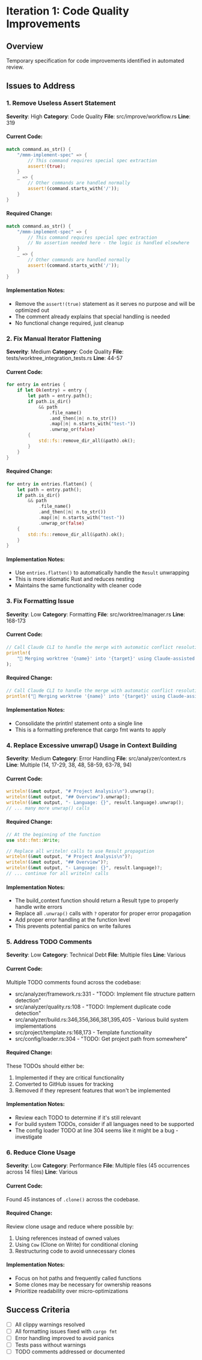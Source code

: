 # Iteration 1: Code Quality Improvements

## Overview
Temporary specification for code improvements identified in automated review.

## Issues to Address

### 1. Remove Useless Assert Statement
**Severity**: High
**Category**: Code Quality
**File**: src/improve/workflow.rs
**Line**: 319

#### Current Code:
```rust
match command.as_str() {
    "/mmm-implement-spec" => {
        // This command requires special spec extraction
        assert!(true);
    }
    _ => {
        // Other commands are handled normally
        assert!(command.starts_with('/'));
    }
}
```

#### Required Change:
```rust
match command.as_str() {
    "/mmm-implement-spec" => {
        // This command requires special spec extraction
        // No assertion needed here - the logic is handled elsewhere
    }
    _ => {
        // Other commands are handled normally
        assert!(command.starts_with('/'));
    }
}
```

#### Implementation Notes:
- Remove the `assert!(true)` statement as it serves no purpose and will be optimized out
- The comment already explains that special handling is needed
- No functional change required, just cleanup

### 2. Fix Manual Iterator Flattening
**Severity**: Medium
**Category**: Code Quality
**File**: tests/worktree_integration_tests.rs
**Line**: 44-57

#### Current Code:
```rust
for entry in entries {
    if let Ok(entry) = entry {
        let path = entry.path();
        if path.is_dir()
            && path
                .file_name()
                .and_then(|n| n.to_str())
                .map(|n| n.starts_with("test-"))
                .unwrap_or(false)
        {
            std::fs::remove_dir_all(&path).ok();
        }
    }
}
```

#### Required Change:
```rust
for entry in entries.flatten() {
    let path = entry.path();
    if path.is_dir()
        && path
            .file_name()
            .and_then(|n| n.to_str())
            .map(|n| n.starts_with("test-"))
            .unwrap_or(false)
    {
        std::fs::remove_dir_all(&path).ok();
    }
}
```

#### Implementation Notes:
- Use `entries.flatten()` to automatically handle the `Result` unwrapping
- This is more idiomatic Rust and reduces nesting
- Maintains the same functionality with cleaner code

### 3. Fix Formatting Issue
**Severity**: Low
**Category**: Formatting
**File**: src/worktree/manager.rs
**Line**: 168-173

#### Current Code:
```rust
// Call Claude CLI to handle the merge with automatic conflict resolution
println!(
    "🔄 Merging worktree '{name}' into '{target}' using Claude-assisted merge..."
);
```

#### Required Change:
```rust
// Call Claude CLI to handle the merge with automatic conflict resolution
println!("🔄 Merging worktree '{name}' into '{target}' using Claude-assisted merge...");
```

#### Implementation Notes:
- Consolidate the println! statement onto a single line
- This is a formatting preference that cargo fmt wants to apply

### 4. Replace Excessive unwrap() Usage in Context Building
**Severity**: Medium
**Category**: Error Handling
**File**: src/analyzer/context.rs
**Line**: Multiple (14, 17-29, 38, 48, 58-59, 63-78, 94)

#### Current Code:
```rust
writeln!(&mut output, "# Project Analysis\n").unwrap();
writeln!(&mut output, "## Overview").unwrap();
writeln!(&mut output, "- Language: {}", result.language).unwrap();
// ... many more unwrap() calls
```

#### Required Change:
```rust
// At the beginning of the function
use std::fmt::Write;

// Replace all writeln! calls to use Result propagation
writeln!(&mut output, "# Project Analysis\n")?;
writeln!(&mut output, "## Overview")?;
writeln!(&mut output, "- Language: {}", result.language)?;
// ... continue for all writeln! calls
```

#### Implementation Notes:
- The build_context function should return a Result type to properly handle write errors
- Replace all `.unwrap()` calls with `?` operator for proper error propagation
- Add proper error handling at the function level
- This prevents potential panics on write failures

### 5. Address TODO Comments
**Severity**: Low
**Category**: Technical Debt
**File**: Multiple files
**Line**: Various

#### Current Code:
Multiple TODO comments found across the codebase:
- src/analyzer/framework.rs:331 - "TODO: Implement file structure pattern detection"
- src/analyzer/quality.rs:108 - "TODO: Implement duplicate code detection"
- src/analyzer/build.rs:346,356,366,381,395,405 - Various build system implementations
- src/project/template.rs:168,173 - Template functionality
- src/config/loader.rs:304 - "TODO: Get project path from somewhere"

#### Required Change:
These TODOs should either be:
1. Implemented if they are critical functionality
2. Converted to GitHub issues for tracking
3. Removed if they represent features that won't be implemented

#### Implementation Notes:
- Review each TODO to determine if it's still relevant
- For build system TODOs, consider if all languages need to be supported
- The config loader TODO at line 304 seems like it might be a bug - investigate

### 6. Reduce Clone Usage
**Severity**: Low
**Category**: Performance
**File**: Multiple files (45 occurrences across 14 files)
**Line**: Various

#### Current Code:
Found 45 instances of `.clone()` across the codebase.

#### Required Change:
Review clone usage and reduce where possible by:
1. Using references instead of owned values
2. Using `Cow` (Clone on Write) for conditional cloning
3. Restructuring code to avoid unnecessary clones

#### Implementation Notes:
- Focus on hot paths and frequently called functions
- Some clones may be necessary for ownership reasons
- Prioritize readability over micro-optimizations

## Success Criteria
- [ ] All clippy warnings resolved
- [ ] All formatting issues fixed with `cargo fmt`
- [ ] Error handling improved to avoid panics
- [ ] Tests pass without warnings
- [ ] TODO comments addressed or documented